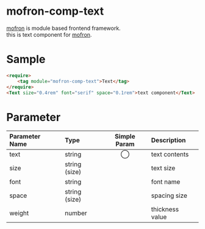 # mofron-comp-text
[mofron](https://mofron.github.io/mofron/) is module based frontend framework.<br>
this is text component for [mofron](https://mofron.github.io/mofron/).

# Sample

```html
<require>
    <tag module="mofron-comp-text">Text</tag>
</require>
<Text size="0.4rem" font="serif" space="0.1rem">text component</Text>
```

# Parameter

| Parameter Name     | Type              | Simple Param |    Description                 |
|:-------------------|:------------------|:------------:|:-------------------------------|
| text               | string            | ◯            | text contents                  |
| size               | string (size)     |              | text size                      |
| font               | string            |              | font name                      |
| space              | string (size)     |              | spacing size                   |
| weight             | number            |              | thickness value                |
